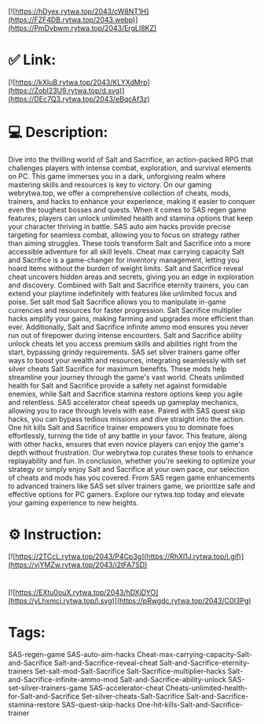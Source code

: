 [![https://hDyex.rytwa.top/2043/cW8NT1H](https://FZF4DB.rytwa.top/2043.webp)](https://PmDvbwm.rytwa.top/2043/ErgLI8KZ)
# ✅ Link:
[![https://kXIuB.rytwa.top/2043/KLYXdMrp](https://ZobI23U9.rytwa.top/d.svg)](https://DEc7Q3.rytwa.top/2043/eBqcAf3z)
# 💻 Description:
Dive into the thrilling world of Salt and Sacrifice, an action-packed RPG that challenges players with intense combat, exploration, and survival elements on PC. This game immerses you in a dark, unforgiving realm where mastering skills and resources is key to victory. On our gaming webrytwa.top, we offer a comprehensive collection of cheats, mods, trainers, and hacks to enhance your experience, making it easier to conquer even the toughest bosses and quests.
When it comes to SAS regen game features, players can unlock unlimited health and stamina options that keep your character thriving in battle. SAS auto aim hacks provide precise targeting for seamless combat, allowing you to focus on strategy rather than aiming struggles. These tools transform Salt and Sacrifice into a more accessible adventure for all skill levels.
Cheat max carrying capacity Salt and Sacrifice is a game-changer for inventory management, letting you hoard items without the burden of weight limits. Salt and Sacrifice reveal cheat uncovers hidden areas and secrets, giving you an edge in exploration and discovery. Combined with Salt and Sacrifice eternity trainers, you can extend your playtime indefinitely with features like unlimited focus and poise.
Set salt mod Salt Sacrifice allows you to manipulate in-game currencies and resources for faster progression. Salt Sacrifice multiplier hacks amplify your gains, making farming and upgrades more efficient than ever. Additionally, Salt and Sacrifice infinite ammo mod ensures you never run out of firepower during intense encounters.
Salt and Sacrifice ability unlock cheats let you access premium skills and abilities right from the start, bypassing grindy requirements. SAS set silver trainers game offer ways to boost your wealth and resources, integrating seamlessly with set silver cheats Salt Sacrifice for maximum benefits. These mods help streamline your journey through the game's vast world.
Cheats unlimited health for Salt and Sacrifice provide a safety net against formidable enemies, while Salt and Sacrifice stamina restore options keep you agile and relentless. SAS accelerator cheat speeds up gameplay mechanics, allowing you to race through levels with ease. Paired with SAS quest skip hacks, you can bypass tedious missions and dive straight into the action.
One hit kills Salt and Sacrifice trainer empowers you to dominate foes effortlessly, turning the tide of any battle in your favor. This feature, along with other hacks, ensures that even novice players can enjoy the game's depth without frustration. Our webrytwa.top curates these tools to enhance replayability and fun.
In conclusion, whether you're seeking to optimize your strategy or simply enjoy Salt and Sacrifice at your own pace, our selection of cheats and mods has you covered. From SAS regen game enhancements to advanced trainers like SAS set silver trainers game, we prioritize safe and effective options for PC gamers. Explore our rytwa.top today and elevate your gaming experience to new heights.

# ⚙️ Instruction:
[![https://2TCcL.rytwa.top/2043/P4Cp3g](https://RhXl1J.rytwa.top/i.gif)](https://vjYMZw.rytwa.top/2043/i2tFA7SD)
#
[![https://EXtu0ouX.rytwa.top/2043/hDXjDYO](https://yLhxmci.rytwa.top/l.svg)](https://pRwgdc.rytwa.top/2043/C0I3Pg)
# Tags:
SAS-regen-game SAS-auto-aim-hacks Cheat-max-carrying-capacity-Salt-and-Sacrifice Salt-and-Sacrifice-reveal-cheat Salt-and-Sacrifice-eternity-trainers Set-salt-mod-Salt-Sacrifice Salt-Sacrifice-multiplier-hacks Salt-and-Sacrifice-infinite-ammo-mod Salt-and-Sacrifice-ability-unlock SAS-set-silver-trainers-game SAS-accelerator-cheat Cheats-unlimited-health-for-Salt-and-Sacrifice Set-silver-cheats-Salt-Sacrifice Salt-and-Sacrifice-stamina-restore SAS-quest-skip-hacks One-hit-kills-Salt-and-Sacrifice-trainer





